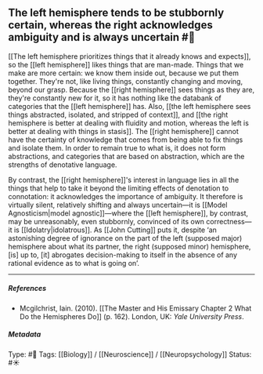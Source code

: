 ## The left hemisphere tends to be stubbornly certain, whereas the right acknowledges ambiguity and is always uncertain #🧠 

[[The left hemisphere prioritizes things that it already knows and expects]], so the [[left hemisphere]] likes things that are man-made. Things that we make are more certain: we know them inside out, because we put them together. They're not, like living things, constantly changing and moving, beyond our grasp. Because the [[right hemisphere]] sees things as they are, they're constantly new for it, so it has nothing like the databank of categories that the [[left hemisphere]] has. Also, [[the left hemisphere sees things abstracted, isolated, and stripped of context]], and [[the right hemisphere is better at dealing with fluidity and motion, whereas the left is better at dealing with things in stasis]]. The [[right hemisphere]] cannot have the certainty of knowledge that comes from being able to fix things and isolate them. In order to remain true to what is, it does not form abstractions, and categories that are based on abstraction, which are the strengths of denotative language. 

By contrast, the [[right hemisphere]]'s interest in language lies in all the things that help to take it beyond the limiting effects of denotation to connotation: it acknowledges the importance of ambiguity. It therefore is virtually silent, relatively shifting and always uncertain—it is [[Model Agnosticism|model agnostic]]—where the [[left hemisphere]], by contrast, may be unreasonably, even stubbornly, convinced of its own correctness—it is [[Idolatry|idolatrous]]. As [[John Cutting]] puts it, despite ‘an astonishing degree of ignorance on the part of the left (supposed major) hemisphere about what its partner, the right (supposed minor) hemisphere, [is] up to, [it] abrogates decision-making to itself in the absence of any rational evidence as to what is going on’.

___

##### References

- Mcgilchrist, Iain. (2010). [[The Master and His Emissary Chapter 2 What Do the Hemispheres Do]] (p. 162). London, UK: _Yale University Press_.

##### Metadata

Type: #🔴 
Tags: [[Biology]] / [[Neuroscience]] / [[Neuropsychology]]
Status: #☀️ 